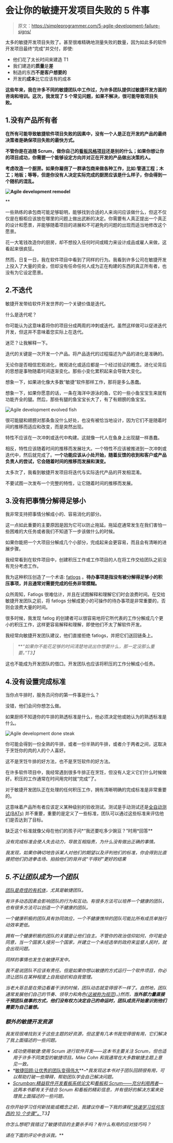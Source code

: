 # 会让你的敏捷开发项目失败的 5 件事

> 原文：<https://simpleprogrammer.com/5-agile-development-failure-signs/>

太多的敏捷开发项目失败了。甚至很难精确地测量失败的数量，因为如此多的软件开发项目最终“完成”并交付，即使:

*   他们花了太长时间来建造 T1
*   我们建造的**质量**是**差**
*   制造的东西**不是客户想要的**
*   开发的**成本**比它应该有的成本

**这些年来，我在许多不同的敏捷团队中工作过，为许多团队提供过敏捷开发方面的咨询和培训。这次，**我发现了 5 个常见问题，如果不解决，很可能导致项目失败。****

## **1.没有产品所有者**

**在所有可能导致敏捷软件项目失败的因素中，没有一个人是正在开发的产品的最终决策者是确保项目失败的最快方式。**

**不管你是在追随 Scrum，做你自己的[看板风格项目](https://simpleprogrammer.com/2010/04/28/the-kanbandand-guide/)还是别的什么；**如果你想让你的项目成功，你需要一个能够设定方向并对正在开发的产品做出决策的人。****

**考虑改造一个厨房。如果你雇佣了一群承包商来做各种工作，比如:管道工程；木工；地板；等等，但是你没有人决定实际完成的厨房应该是什么样子，你会得到一个随机的混乱。**

**[](https://simpleprogrammer.com/wp-content/uploads/2013/05/no-product-owner.jpg)**

**![Agile development remodel](img/57ca0887c8b5fc7d93aface5e5741e05.png "no product owner")**

**

一些熟练的承包商可能足够聪明，能够找到合适的人来询问应该做什么，但这不仅仅是在橱柜应该放在哪里的问题上做出武断的决定。你需要有人真正提出一个真正的设计和愿景，并能够随着项目的进展和不可避免的问题的出现而适当地修改这个愿景。

花一大笔钱改造你的厨房，却不想投入任何时间或精力来设计成品或雇人来做，这看起来很疯狂。

然而，日复一日，我在软件项目中看到了同样的行为。我看到许多公司在敏捷开发上投入了大量的资金，但却没有任命任何人成为正在构建的东西的真正所有者，也没有为它设定愿景。

## 2.不迭代

敏捷开发带给软件开发世界的一个关键价值是迭代。

什么是迭代呢？

你可能认为这意味着将你的项目分成两周的冲刺或迭代。虽然这样做可以促进迭代开发，但这并不意味着您实际上在迭代。

迷茫？让我解释一下。

迭代的关键是一次开发一个产品。将产品迭代的过程描述为产品的进化是准确的。

无论你是否相信宏观进化，微观进化或适应都是一个经过验证的概念。进化论背后的思想是事物随着时间逐渐变化。那些小变化累积起来会导致大变化。

想象一下，如果进化像大多数“敏捷”软件那样工作，那将是多么愚蠢。

想象一下，如果你愿意的话，一条在海洋中游泳的鱼，它的一些小鱼宝宝生来就有功能齐全的腿。然后，那些有腿的鱼宝宝长大了，有了有翅膀的鱼宝宝。



![Agile development evolved fish](img/2a14cdd68763404df6ce6eee0a437338.png "evolution agile fish")



很可能腿和翅膀对那条鱼没什么好处，也没有被恰当地设计，因为它们不是随着时间的推移而适应和改变，而是突然出现。

特性不应该在一次冲刺或迭代中构建。这就像一代人在鱼身上出现腿一样愚蠢。

相反，特性应该随着时间的推移而发展壮大。一个特性不应该被推进到一次冲刺或迭代中，然后就完成了。**一个功能应该从小处开始，随着反馈的收到和客户或产品负责人的尝试，它会随着时间的推移而发展和演变。**

太多次了，我看到敏捷开发项目将迭代与实际迭代产品的开发相混淆。

不要试图一次发布一个完整的特性，让它随着时间的推移而发展。

## 3.没有把事情分解得足够小

我非常支持把事情分解成小的、容易消化的部分。

这一点如此重要的主要原因是因为它可以防止拖延。拖延症通常发生在我们害怕一些困难的大任务或者我们不知道下一步该做什么的时候。

如果你能把一个大项目分解成几个小部分，完成起来会更容易，而且会有清晰的进展步骤。

我经常看到在软件项目中，创建积压工作或工作项目的人在将工作交给团队之前没有充分考虑工作。

我为这种积压创造了一个术语: [fatlogs](https://simpleprogrammer.com/?s=fatlog) 。**待办事项是指没有被分解得足够小的积压事项，并且通常对需要完成的任务非常模糊。**

众所周知，Fatlogs 很难估计，并且在试图解释和理解它们时会浪费时间。在交给敏捷开发团队之前，将 fatlogs 分解成更小的可操作的待办事项是非常重要的，否则会浪费大量的时间。

很多时候，我发现 fatlog 的创建者可以很容易地将它所代表的工作分解成几个更小的积压工作，这样更容易解释和理解，即使他们不太了解软件开发。

我经常向敏捷开发团队建议，他们直接拒绝 fatlogs，并把它们送回链条上。

> ***“如果你不能花足够的时间清楚地说出你想要什么，那一定没那么重要。”*T3】**

这也不能成为开发团队的借口。开发团队也应该将积压的工作分解成小任务。

## 4.没有设置完成标准

当你点牛排时，服务员问你的第一件事是什么？

没错，他们会问你想怎么做。

如果厨师不知道你的牛排的熟透标准是什么，他必须决定他或她认为的熟透标准是什么。



![Agile development done steak](img/8702eb2c60076b1f1655ce4cfc9385d8.png "beef steak on the grill with flames.")



你可能会得到一份全熟的牛排，或者一份半熟的牛排，或者介于两者之间，这取决于烹饪你的肉的人的个人喜好。

这不是烹饪牛排的好方法，也不是烹饪软件的好方法。

在许多软件项目中，我经常遇到很多牛排正在烹饪，但没有人定义它们什么时候做好。积压的工作通常在时间用完时就“完成”了。

对于敏捷开发团队正在处理的任何积压工作，拥有清晰明确的完成标准是非常重要的。

这意味着产品所有者应该定义某种级别的验收测试。测试是手动测试还是[全自动测试(BATs)](https://simpleprogrammer.com/getting-up-to-bat-series/) 并不重要，重要的是定义了一些标准，团队可以通过这些标准来评估他们是否达到了目标。

缺乏这个标准就像父母在他们的孩子问*“我还要吃多少豌豆？”时用*回答**

*没有完成标准会使人失去动力，导致互相指责，为什么没有做出正确的事情。*

*我发现，如果你确切地告诉某人对他们的期望以及评判他们的标准，你会得到比直接把他们扔进拳击场、拍拍他们的背并说“干得好”更好的结果*

## *5.不让团队成为一个团队*

*[团队是奇怪的有机体](https://simpleprogrammer.com/2011/08/01/what-is-a-team/)，尤其是敏捷团队。*

*有许多动态因素会影响团队的行为和互动。有很多方法可以培养一个健康的团队，也有很多方法可以创造一个不健康的团队。*

*一个健康积极的团队具有协同效应，一个不健康憔悴的团队可能比所有成员单独行动效率更低。*

*拥有一个健康积极的团队的关键是让他们自主。不管你的政治信仰如何，你可能会同意，当一个国家入侵另一个国家，并建立一个未经选举的政府来监督人民时，就会出现问题。*

*同样的事情也发生在敏捷开发中。*

*我不是说团队不应该有责任。但是如果你想以敏捷的方式运行一个软件项目，你必须让团队在某种程度上自我组织和自我管理。*

*当老大哥总是在旁边看着干涉的时候，团队动态就变得很不一样了。自然地，团队通常发展他们自己的节奏、领导力和角色([这被称为规范](http://www.mindtools.com/pages/article/newLDR_86.htm))。)然而，**当外部力量直接干预团队做事的方式，他们没有权力决定自己的命运时，团队成员开始意识到他们需要为自己着想。***

### *额外的敏捷开发资源*

*我发现很难找到关于这些主题的好资源，但这里有几本书我觉得很有用，它们解决了我上面描述的一些问题。*

*   *成功使用敏捷:使用 Scrum 进行软件开发——这本书主要关注 Scrum，但也适用于许多不同类型的敏捷项目。Mike Cohn 和我通常在大多数敏捷主题上意见一致。*
*   *[敏捷回顾:让优秀的团队变得伟大](http://www.amazon.com/gp/product/B00B03SRJW/ref=as_li_tl?ie=UTF8&camp=1789&creative=390957&creativeASIN=B00B03SRJW&linkCode=as2&tag=makithecompsi-20&linkId=RBKRFRBDMKIQFCHM)**–**我发现这本书对于团队回顾很有用，可以帮助打破一些障碍，帮助团队学会自己解决问题。*
*   *[Scrumban:精益软件开发看板系统论文](http://www.amazon.com/gp/product/B004SY63BY/ref=as_li_tl?ie=UTF8&camp=1789&creative=390957&creativeASIN=B004SY63BY&linkCode=as2&tag=makithecompsi-20&linkId=VMCR6PIXOSRLL53V)和[看板和 Scrum——充分利用两者](http://www.amazon.com/gp/product/0557138329/ref=as_li_tl?ie=UTF8&camp=1789&creative=390957&creativeASIN=0557138329&linkCode=as2&tag=makithecompsi-20&linkId=WN2IDAQPBO6E3QUH)—这两本书都有关于结合 Scrum 和看板的精彩信息，并有很好的解决方案来处理我上面描述的一些问题。*

*在你开始学习任何新技能或概念之前，我建议你看一下我的课程[“快速学习任何东西的 10 个步骤”。](https://simpleprogrammer.com/store/products/learn-anything-quickly/)T3】*

*你怎么想呢?我错过了敏捷项目的主要杀手吗？有什么有用的应对技巧吗？*

*请在下面的评论中告诉我。***